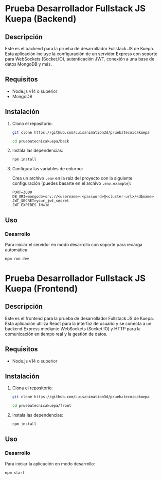 # Prueba Desarrollador Fullstack JS Kuepa (Backend)

## Descripción

Este es el backend para la prueba de desarrollador Fullstack JS de Kuepa. Esta aplicación incluye la configuración de un servidor Express con soporte para WebSockets (Socket.IO), autenticación JWT, conexión a una base de datos MongoDB y más.

## Requisitos

- Node.js v14 o superior
- MongoDB

## Instalación

1. Clona el repositorio:

    ```bash
    git clone https://github.com/Luisanimation3d/pruebatecnicakuepa
    
    cd pruebatecnicakuepa/back
    ```

2. Instala las dependencias:

    ```bash
    npm install
    ```

3. Configura las variables de entorno:

    Crea un archivo `.env` en la raíz del proyecto con la siguiente configuración (puedes basarte en el archivo `.env.example`):

    ```plaintext
    PORT=3000
    DB_URI=mongodb+srv://<username>:<password>@<cluster-url>/<dbname>
    JWT_SECRET=your_jwt_secret
    JWT_EXPIRES_IN=1d
    ```

## Uso

### Desarrollo

Para iniciar el servidor en modo desarrollo con soporte para recarga automática:

```bash
npm run dev
```

# Prueba Desarrollador Fullstack JS Kuepa (Frontend)

## Descripción

Este es el frontend para la prueba de desarrollador Fullstack JS de Kuepa. Esta aplicación utiliza React para la interfaz de usuario y se conecta a un backend Express mediante WebSockets (Socket.IO) y HTTP para la comunicación en tiempo real y la gestión de datos.

## Requisitos

- Node.js v14 o superior

## Instalación

1. Clona el repositorio:

    ```bash
    git clone https://github.com/Luisanimation3d/pruebatecnicakuepa

    cd pruebatecnicakuepa/front
    ```

2. Instala las dependencias:

    ```bash
    npm install
    ```



## Uso

### Desarrollo

Para iniciar la aplicación en modo desarrollo:

```bash
npm start
